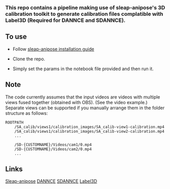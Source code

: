 ### This repo contains a pipeline making use of sleap-anipose's 3D calibration toolkit to generate calibration files complatible with Label3D (Required for DANNCE and SDANNCE).

## To use

- Follow [sleap-anipose installation guide](https://github.com/talmolab/sleap-anipose/blob/main/README.md) 

- Clone the repo.

- Simply set the params in the notebook file provided and then run it.

## Note

The code currently assumes that the input videos are videos with multiple views fused together (obtained with OBS). (See the video example.) Separate views can be supported if you manually arrange them in the folder structure as follows:

    
    ROOTPATH
        /SA_calib/views1/calibration_images/SA_calib-view1-calibration.mp4
        /SA_calib/views1/calibration_images/SA_calib-view2-calibration.mp4
        ...
        
        /SD-{CUSTOMNAME}/Videos/cam1/0.mp4
        /SD-{CUSTOMNAME}/Videos/cam2/0.mp4
        ...
        

## Links

[Sleap-anipose](https://github.com/talmolab/sleap-anipose)    [DANNCE](https://github.com/spoonsso/dannce/)
[SDANNCE](https://github.com/tqxli/sdannce)            [Label3D](https://github.com/diegoaldarondo/Label3D)
